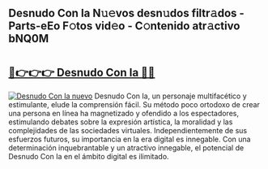 ## Desnudo Con Ia N𝚞𝚎vos desn𝚞dos filtr𝚊dos - Parts-eEo F𝚘tos vid𝚎o - C𝚘ntenido atr𝚊ctivo bNQ0M

# <h2><a href="http://mb4qtw.tromn.icu/?c=Desnudo+Con+Ia">🔗👉👉👉 Desnudo Con Ia 🔗🔗</a></h2>

[![Desnudo Con Ia nuevo](https://i.imgur.com/pEAQMta.gif)](http://mb4qtw.tromn.icu/?c=Desnudo+Con+Ia)
Desnudo Con Ia, un personaje multifacético y estimulante, elude la comprensión fácil. Su método poco ortodoxo de crear una persona en línea ha magnetizado y ofendido a los espectadores, estimulando debates sobre la expresión artística, la moralidad y las complejidades de las sociedades virtuales. Independientemente de sus esfuerzos futuros, su importancia en la era digital es innegable. Con una determinación inquebrantable y un atractivo innegable, el potencial de Desnudo Con Ia en el ámbito digital es ilimitado.
